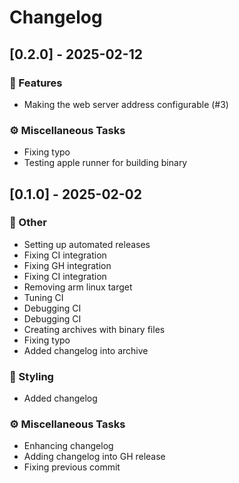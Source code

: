 # Changelog

## [0.2.0] - 2025-02-12

### 🚀 Features

- Making the web server address configurable (#3)

### ⚙️ Miscellaneous Tasks

- Fixing typo
- Testing apple runner for building binary

## [0.1.0] - 2025-02-02

### 💼 Other

- Setting up automated releases
- Fixing CI integration
- Fixing GH integration
- Fixing CI integration
- Removing arm linux target
- Tuning CI
- Debugging CI
- Debugging CI
- Creating archives with binary files
- Fixing typo
- Added changelog into archive

### 🎨 Styling

- Added changelog

### ⚙️ Miscellaneous Tasks

- Enhancing changelog
- Adding changelog into GH release
- Fixing previous commit

<!-- generated by git-cliff -->
